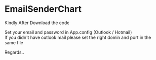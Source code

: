 # EmailSenderChart

Kindly After Download the code 

Set your email and password in App.config (Outlook / Hotmail)
</br>
If you didn't have outlook mail please set the right domin and port in the same file

Regards..
